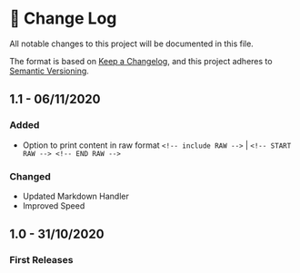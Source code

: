# 📝  Change Log

All notable changes to this project will be documented in this file.

The format is based on [Keep a Changelog](https://keepachangelog.com/en/1.0.0/), and this project adheres to [Semantic Versioning](https://semver.org/spec/v2.0.0.html).
<!--
## Unreleased

## 1.0 - 01/02/2020
### Added

### Changed

### Deprecated

### Removed

### Fixed

### Security

-->

## 1.1 - 06/11/2020
### Added
* Option to print content in raw format `<!-- include RAW -->` | `<!-- START RAW --> <!-- END RAW -->`

### Changed
* Updated Markdown Handler
* Improved Speed

## 1.0 - 31/10/2020
### First Releases